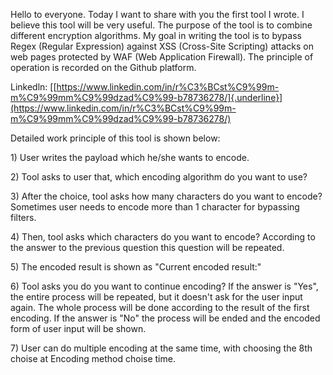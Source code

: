 Hello to everyone. Today I want to share with you the first tool
I wrote. I believe this tool will be very useful. The purpose of the
tool is to combine different encryption algorithms. My goal in writing
the tool is to bypass Regex (Regular Expression) against XSS (Cross-Site
Scripting) attacks on web pages protected by WAF (Web Application
Firewall). The principle of operation is recorded on the Github
platform.

Linkedln:
[[https://www.linkedin.com/in/r%C3%BCst%C9%99m-m%C9%99mm%C9%99dzad%C9%99-b78736278/]{.underline}](https://www.linkedin.com/in/r%C3%BCst%C9%99m-m%C9%99mm%C9%99dzad%C9%99-b78736278/)

Detailed work principle of this tool is shown below:

1\) User writes the payload which he/she wants to encode.

2\) Tool asks to user that, which encoding algorithm do you want to use?

3\) After the choice, tool asks how many characters do you want to
encode? Sometimes user needs to encode more than 1 character for
bypassing filters.

4\) Then, tool asks which characters do you want to encode? According to
the answer to the previous question this question will be repeated.

5\) The encoded result is shown as \"Current encoded result:\"

6\) Tool asks you do you want to continue encoding? If the answer is
\"Yes\", the entire process will be repeated, but it doesn\'t ask for
the user input again. The whole process will be done according to the
result of the first encoding. If the answer is \"No\" the process will
be ended and the encoded form of user input will be shown.

7\) User can do multiple encoding at the same time, with choosing the
8th choise at Encoding method choise time.
